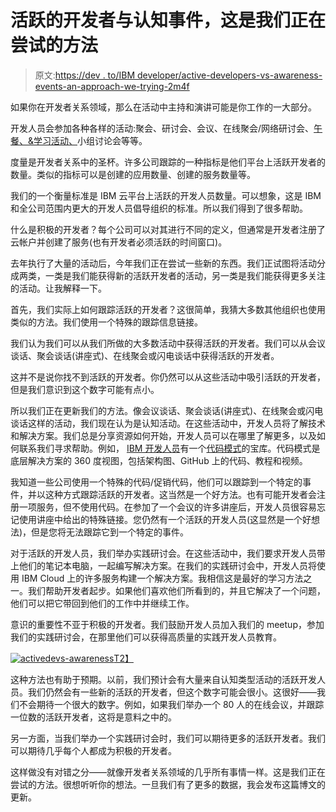 # 活跃的开发者与认知事件，这是我们正在尝试的方法

> 原文:[https://dev . to/IBM developer/active-developers-vs-awareness-events-an-approach-we-trying-2m4f](https://dev.to/ibmdeveloper/active-developers-vs-awareness-events-an-approach-we-are-trying-2m4f)

如果你在开发者关系领域，那么在活动中主持和演讲可能是你工作的一大部分。

开发人员会参加各种各样的活动:聚会、研讨会、会议、在线聚会/网络研讨会、[午餐、&学习活动、](https://dev.to/ibmdeveloper/why-you-should-consider-hosting-lunch--learn-events-as-part-of-your-developer-relations-program-523n)小组讨论会等等。

度量是开发者关系中的圣杯。许多公司跟踪的一种指标是他们平台上活跃开发者的数量。类似的指标可以是创建的应用数量、创建的服务数量等。

我们的一个衡量标准是 IBM 云平台上活跃的开发人员数量。可以想象，这是 IBM 和全公司范围内更大的开发人员倡导组织的标准。所以我们得到了很多帮助。

什么是积极的开发者？每个公司可以对其进行不同的定义，但通常是开发者注册了云帐户并创建了服务(也有开发者必须活跃的时间窗口)。

去年执行了大量的活动后，今年我们正在尝试一些新的东西。我们正试图将活动分成两类，一类是我们能获得新的活跃开发者的活动，另一类是我们能获得更多关注的活动。让我解释一下。

首先，我们实际上如何跟踪活跃的开发者？这很简单，我猜大多数其他组织也使用类似的方法。我们使用一个特殊的跟踪信息链接。

我们认为我们可以从我们所做的大多数活动中获得活跃的开发者。我们可以从会议谈话、聚会谈话(讲座式)、在线聚会或闪电谈话中获得活跃的开发者。

这并不是说你找不到活跃的开发者。你仍然可以从这些活动中吸引活跃的开发者，但是我们意识到这个数字可能有点小。

所以我们正在更新我们的方法。像会议谈话、聚会谈话(讲座式)、在线聚会或闪电谈话这样的活动，我们现在认为是认知活动。在这些活动中，开发人员将了解技术和解决方案。我们总是分享资源如何开始，开发人员可以在哪里了解更多，以及如何联系我们寻求帮助。例如， [IBM 开发人员](http://developer.ibm.com)有一个[代码模式](https://developer.ibm.com/patterns/)的宝库。代码模式是底层解决方案的 360 度视图，包括架构图、GitHub 上的代码、教程和视频。

我知道一些公司使用一个特殊的代码/促销代码，他们可以跟踪到一个特定的事件，并以这种方式跟踪活跃的开发者。这当然是一个好方法。也有可能开发者会注册一项服务，但不使用代码。在参加了一个会议的许多讲座后，开发人员很容易忘记使用讲座中给出的特殊链接。您仍然有一个活跃的开发人员(这显然是一个好想法)，但是您将无法跟踪它到一个特定的事件。

对于活跃的开发人员，我们举办实践研讨会。在这些活动中，我们要求开发人员带上他们的笔记本电脑，一起编写解决方案。在我们的实践研讨会中，开发人员将使用 IBM Cloud 上的许多服务构建一个解决方案。我相信这是最好的学习方法之一。我们帮助开发者起步。如果他们喜欢他们所看到的，并且它解决了一个问题，他们可以把它带回到他们的工作中并继续工作。

意识的重要性不亚于积极的开发者。我们鼓励开发人员加入我们的 meetup，参加我们的实践研讨会，在那里他们可以获得高质量的实践开发人员教育。

[![activedevs-awareness](../Images/bb539daf7293c71ee8b411fb5057b600.png)T2】](https://res.cloudinary.com/practicaldev/image/fetch/s--Olhga9re--/c_limit%2Cf_auto%2Cfl_progressive%2Cq_auto%2Cw_880/https://katzmax.files.wordpress.com/2019/03/activedevs-awareness.png%3Fw%3D1100)

这种方法也有助于预期。以前，我们预计会有大量来自认知类型活动的活跃开发人员。我们仍然会有一些新的活跃的开发者，但这个数字可能会很小。这很好——我们不会期待一个很大的数字。例如，如果我们举办一个 80 人的在线会议，并跟踪一位数的活跃开发者，这将是意料之中的。

另一方面，当我们举办一个实践研讨会时，我们可以期待更多的活跃开发者。我们可以期待几乎每个人都成为积极的开发者。

这样做没有对错之分——就像开发者关系领域的几乎所有事情一样。这是我们正在尝试的方法。很想听听你的想法。一旦我们有了更多的数据，我会发布这篇博文的更新。